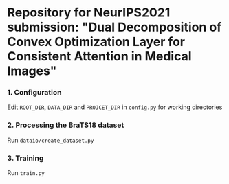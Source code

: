 # Repository for NeurIPS2021 submission: "Dual Decomposition of Convex Optimization Layer for Consistent Attention in Medical Images"

### 1. Configuration
Edit `ROOT_DIR`, `DATA_DIR` and `PROJCET_DIR` in `config.py` for working directories
### 2. Processing the BraTS18 dataset
Run `dataio/create_dataset.py`
### 3. Training
Run `train.py`